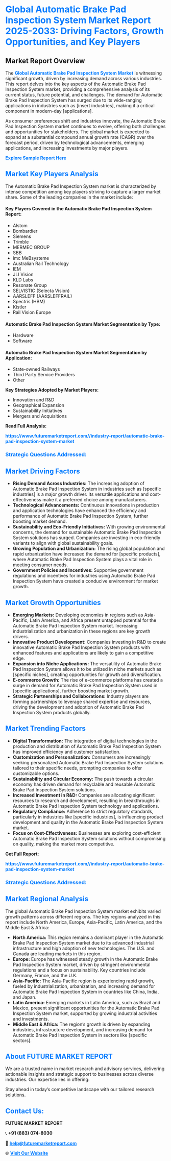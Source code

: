 <h1 style="color: #007BFF;">Global Automatic Brake Pad Inspection System Market Report 2025-2033: Driving Factors, Growth Opportunities, and Key Players</h1>

<section id="overview">
<h2>Market Report Overview</h2>
<p>The <a href="https://www.futuremarketreport.com//industry-report/automatic-brake-pad-inspection-system-market" style="color: #007BFF; text-decoration: none;"><strong>Global Automatic Brake Pad Inspection System Market</strong></a> is witnessing significant growth, driven by increasing demand across various industries. This report delves into the key aspects of the Automatic Brake Pad Inspection System market, providing a comprehensive analysis of its current status, future potential, and challenges. The demand for Automatic Brake Pad Inspection System has surged due to its wide-ranging applications in industries such as [insert industries], making it a critical component in modern-day [applications].</p>
<p>As consumer preferences shift and industries innovate, the Automatic Brake Pad Inspection System market continues to evolve, offering both challenges and opportunities for stakeholders. The global market is expected to expand at a substantial compound annual growth rate (CAGR) over the forecast period, driven by technological advancements, emerging applications, and increasing investments by major players.</p>
</section>

<section id="overview">
<p><a href="https://www.futuremarketreport.com//request-sample/reportId=90130" style="color: #007BFF; text-decoration: none;"><strong>Explore Sample Report Here</strong></a></p>
</section>

<section id="key-players">
<h2 style="color: #007BFF;">Market Key Players Analysis</h2>
<p>The Automatic Brake Pad Inspection System market is characterized by intense competition among key players striving to capture a larger market share. Some of the leading companies in the market include:</p>
<h4>Key Players Covered in the Automatic Brake Pad Inspection System Report:</h4>
<ul><li>Alstom</li><li>Bombardier</li><li>Siemens</li><li>Trimble</li><li>MERMEC GROUP</li><li>SBB</li><li>imc MeBsysteme</li><li>Australian Rail Technology</li><li>IEM</li><li>JLI Vision</li><li>KLD Labs</li><li>Resonate Group</li><li>SELVISTIC (Selecta Vision)</li><li>AARSLEFF (AARSLEFFRAIL)</li><li>Spectris (HBM)</li><li>Kistler</li><li>Rail Vision Europe</li></ul>
<h4>Automatic Brake Pad Inspection System Market Segmentation by Type:</h4>
<ul><li>Hardware</li><li>Software</li></ul>

<h4>Automatic Brake Pad Inspection System Market Segmentation by Application:</h4>
<ul><li>State-owned Railways</li><li>Third Party Service Providers</li><li>Other</li></ul>
<p><strong>Key Strategies Adopted by Market Players:</strong></p>
<ul>
<li>Innovation and R&D</li>
<li>Geographical Expansion</li>
<li>Sustainability Initiatives</li>
<li>Mergers and Acquisitions</li>
</ul>
</section>

<section>
<p><strong>Read Full Analysis: </strong></p><a href="https://www.futuremarketreport.com//industry-report/automatic-brake-pad-inspection-system-market" style="color: #007BFF; text-decoration: none;"><strong>https://www.futuremarketreport.com//industry-report/automatic-brake-pad-inspection-system-market</strong></a>
<h3 style="color: #007BFF;">Strategic Questions Addressed:</h3>
</section>

<section id="driving-factors">
<h2 style="color: #007BFF;">Market Driving Factors</h2>
<ul>
<li><strong>Rising Demand Across Industries:</strong> The increasing adoption of Automatic Brake Pad Inspection System in industries such as [specific industries] is a major growth driver. Its versatile applications and cost-effectiveness make it a preferred choice among manufacturers.</li>
<li><strong>Technological Advancements:</strong> Continuous innovations in production and application technologies have enhanced the efficiency and performance of Automatic Brake Pad Inspection System, further boosting market demand.</li>
<li><strong>Sustainability and Eco-Friendly Initiatives:</strong> With growing environmental concerns, the demand for sustainable Automatic Brake Pad Inspection System solutions has surged. Companies are investing in eco-friendly variants to align with global sustainability goals.</li>
<li><strong>Growing Population and Urbanization:</strong> The rising global population and rapid urbanization have increased the demand for [specific products], where Automatic Brake Pad Inspection System plays a vital role in meeting consumer needs.</li>
<li><strong>Government Policies and Incentives:</strong> Supportive government regulations and incentives for industries using Automatic Brake Pad Inspection System have created a conducive environment for market growth.</li>
</ul>
</section>

<section id="growth-opportunities">
<h2 style="color: #007BFF;">Market Growth Opportunities</h2>
<ul>
<li><strong>Emerging Markets:</strong> Developing economies in regions such as Asia-Pacific, Latin America, and Africa present untapped potential for the Automatic Brake Pad Inspection System market. Increasing industrialization and urbanization in these regions are key growth drivers.</li>
<li><strong>Innovative Product Development:</strong> Companies investing in R&D to create innovative Automatic Brake Pad Inspection System products with enhanced features and applications are likely to gain a competitive edge.</li>
<li><strong>Expansion into Niche Applications:</strong> The versatility of Automatic Brake Pad Inspection System allows it to be utilized in niche markets such as [specific niches], creating opportunities for growth and diversification.</li>
<li><strong>E-commerce Growth:</strong> The rise of e-commerce platforms has created a surge in demand for Automatic Brake Pad Inspection System used in [specific applications], further boosting market growth.</li>
<li><strong>Strategic Partnerships and Collaborations:</strong> Industry players are forming partnerships to leverage shared expertise and resources, driving the development and adoption of Automatic Brake Pad Inspection System products globally.</li>
</ul>
</section>

<section id="trending-factors">
<h2 style="color: #007BFF;">Market Trending Factors</h2>
<ul>
<li><strong>Digital Transformation:</strong> The integration of digital technologies in the production and distribution of Automatic Brake Pad Inspection System has improved efficiency and customer satisfaction.</li>
<li><strong>Customization and Personalization:</strong> Consumers are increasingly seeking personalized Automatic Brake Pad Inspection System solutions tailored to their specific needs, prompting companies to offer customizable options.</li>
<li><strong>Sustainability and Circular Economy:</strong> The push towards a circular economy has driven demand for recyclable and reusable Automatic Brake Pad Inspection System solutions.</li>
<li><strong>Increased Investment in R&D:</strong> Companies are allocating significant resources to research and development, resulting in breakthroughs in Automatic Brake Pad Inspection System technology and applications.</li>
<li><strong>Regulatory Compliance:</strong> Adherence to strict regulatory standards, particularly in industries like [specific industries], is influencing product development and quality in the Automatic Brake Pad Inspection System market.</li>
<li><strong>Focus on Cost-Effectiveness:</strong> Businesses are exploring cost-efficient Automatic Brake Pad Inspection System solutions without compromising on quality, making the market more competitive.</li>
</ul>
</section>

<section>
<p><strong>Get Full Report: </strong></p><a href="https://www.futuremarketreport.com//industry-report/automatic-brake-pad-inspection-system-market" style="color: #007BFF; text-decoration: none;"><strong>https://www.futuremarketreport.com//industry-report/automatic-brake-pad-inspection-system-market</strong></a>
<h3 style="color: #007BFF;">Strategic Questions Addressed:</h3>
</section>


<section id="regional-analysis">
<h2 style="color: #007BFF;">Market Regional Analysis</h2>
<p>The global Automatic Brake Pad Inspection System market exhibits varied growth patterns across different regions. The key regions analyzed in this report include North America, Europe, Asia-Pacific, Latin America, and the Middle East & Africa:</p>
<ul>
<li><strong>North America:</strong> This region remains a dominant player in the Automatic Brake Pad Inspection System market due to its advanced industrial infrastructure and high adoption of new technologies. The U.S. and Canada are leading markets in this region.</li>
<li><strong>Europe:</strong> Europe has witnessed steady growth in the Automatic Brake Pad Inspection System market, driven by stringent environmental regulations and a focus on sustainability. Key countries include Germany, France, and the U.K.</li>
<li><strong>Asia-Pacific:</strong> The Asia-Pacific region is experiencing rapid growth, fueled by industrialization, urbanization, and increasing demand for Automatic Brake Pad Inspection System in countries like China, India, and Japan.</li>
<li><strong>Latin America:</strong> Emerging markets in Latin America, such as Brazil and Mexico, present significant opportunities for the Automatic Brake Pad Inspection System market, supported by growing industrial activities and investments.</li>
<li><strong>Middle East & Africa:</strong> The region’s growth is driven by expanding industries, infrastructure development, and increasing demand for Automatic Brake Pad Inspection System in sectors like [specific sectors].</li>
</ul>
</section>

<footer>
<h2 style="color: #007BFF;">About FUTURE MARKET REPORT</h2>
<p>We are a trusted name in market research and advisory services, delivering actionable insights and strategic support to businesses across diverse industries. Our expertise lies in offering:</p>

<p>Stay ahead in today’s competitive landscape with our tailored research solutions.</p>

<h2 style="color: #007BFF;">Contact Us:</h2>
<p><strong>FUTURE MARKET REPORT</strong></p>
<p>📞 <strong>+91 (883) 074-8030</strong></p>
<p>📧 <strong><a href="mailto:help@futuremarketreport.com" style="color: #007BFF;">help@futuremarketreport.com</a></strong></p>
<p>🌐 <strong><a href="https://www.futuremarketreport.com/" style="color: #007BFF;">Visit Our Website</a></strong></p>
</footer>